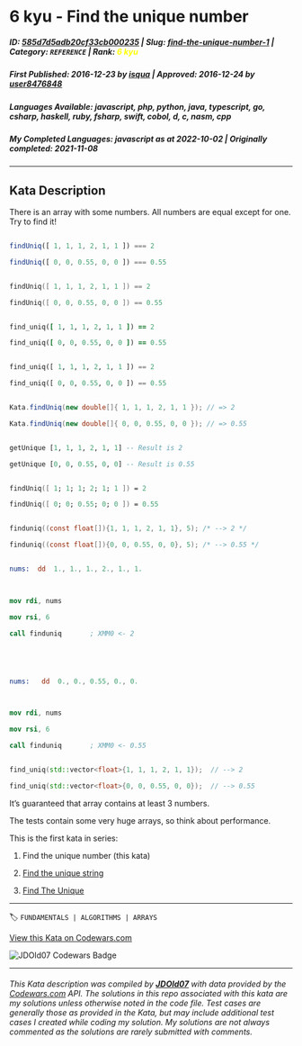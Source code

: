# 6 kyu - Find the unique number

##### **ID**: [585d7d5adb20cf33cb000235](https://www.codewars.com/kata/585d7d5adb20cf33cb000235) | **Slug**: [find-the-unique-number-1](https://www.codewars.com/kata/585d7d5adb20cf33cb000235) | **Category**: `REFERENCE` | **Rank**: <span style="color:yellow">6 kyu</span>

##### **First Published**: 2016-12-23 ***by*** [isqua](https://www.codewars.com/users/isqua) | **Approved**: 2016-12-24 ***by*** [user8476848](https://www.codewars.com/users/user8476848)

##### **Languages Available**: javascript, php, python, java, typescript, go, csharp, haskell, ruby, fsharp, swift, cobol, d, c, nasm, cpp

##### **My Completed Languages**: javascript ***as at*** 2022-10-02 | **Originally completed**: 2021-11-08

---

## Kata Description


There is an array with some numbers. All numbers are equal except for one. Try to find it!



```javascript

findUniq([ 1, 1, 1, 2, 1, 1 ]) === 2

findUniq([ 0, 0, 0.55, 0, 0 ]) === 0.55

```



```swift

findUniq([ 1, 1, 1, 2, 1, 1 ]) == 2

findUniq([ 0, 0, 0.55, 0, 0 ]) == 0.55

```



```ruby

find_uniq([ 1, 1, 1, 2, 1, 1 ]) == 2

find_uniq([ 0, 0, 0.55, 0, 0 ]) == 0.55

```



```python

find_uniq([ 1, 1, 1, 2, 1, 1 ]) == 2

find_uniq([ 0, 0, 0.55, 0, 0 ]) == 0.55

```



```java

Kata.findUniq(new double[]{ 1, 1, 1, 2, 1, 1 }); // => 2

Kata.findUniq(new double[]{ 0, 0, 0.55, 0, 0 }); // => 0.55

```



```haskell

getUnique [1, 1, 1, 2, 1, 1] -- Result is 2

getUnique [0, 0, 0.55, 0, 0] -- Result is 0.55

```



```fsharp

findUniq([ 1; 1; 1; 2; 1; 1 ]) = 2

findUniq([ 0; 0; 0.55; 0; 0 ]) = 0.55

```



```c

finduniq((const float[]){1, 1, 1, 2, 1, 1}, 5); /* --> 2 */

finduniq((const float[]){0, 0, 0.55, 0, 0}, 5); /* --> 0.55 */

```

```nasm

nums:  dd  1., 1., 1., 2., 1., 1.



mov rdi, nums

mov rsi, 6

call finduniq       ; XMM0 <- 2





nums:   dd  0., 0., 0.55, 0., 0.



mov rdi, nums

mov rsi, 6

call finduniq       ; XMM0 <- 0.55

```

```cpp

find_uniq(std::vector<float>{1, 1, 1, 2, 1, 1});  // --> 2

find_uniq(std::vector<float>{0, 0, 0.55, 0, 0});  // --> 0.55

```



It’s guaranteed that array contains at least 3 numbers.



The tests contain some very huge arrays, so think about performance.



This is the first kata in series:



1. Find the unique number (this kata)

2. [Find the unique string](https://www.codewars.com/kata/585d8c8a28bc7403ea0000c3)

3. [Find The Unique](https://www.codewars.com/kata/5862e0db4f7ab47bed0000e5)



---


🏷 `FUNDAMENTALS | ALGORITHMS | ARRAYS`


[View this Kata on Codewars.com](https://www.codewars.com/kata/585d7d5adb20cf33cb000235)

![](https://www.codewars.com/users/jdold07/badges/large "JDOld07 Codewars Badge")

---

###### *This Kata description was compiled by [**JDOld07**](https://tpstech.dev) with data provided by the [Codewars.com](https://www.codewars.com) API.  The solutions in this repo associated with this kata are my solutions unless otherwise noted in the code file.  Test cases are generally those as provided in the Kata, but may include additional test cases I created while coding my solution.  My solutions are not always commented as the solutions are rarely submitted with comments.*
